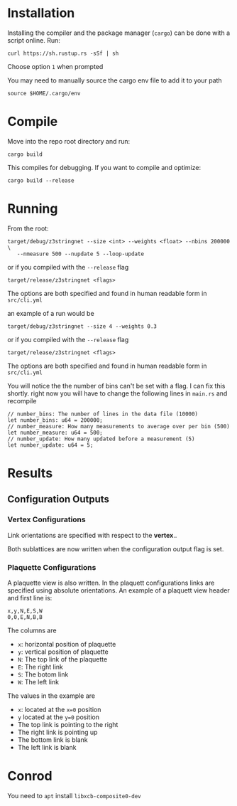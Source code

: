 # Installation

Installing the compiler and the package manager (`cargo`)
can be done with a script online. Run:

```
curl https://sh.rustup.rs -sSf | sh
``` 

Choose option `1` when prompted

You may need to manually source the cargo env file to add it to your path

```
source $HOME/.cargo/env
```

# Compile

Move into the repo root directory and run:

```
cargo build
```

This compiles for debugging. If you want to compile and optimize:

```
cargo build --release
```

# Running

From the root:

```
target/debug/z3stringnet --size <int> --weights <float> --nbins 200000 \
   --nmeasure 500 --nupdate 5 --loop-update
```

or if you compiled with the `--release` flag

```
target/release/z3stringnet <flags>
```

The options are both specified and found in human readable form in `src/cli.yml`

an example of a run would be

```
target/debug/z3stringnet --size 4 --weights 0.3
```

or if you compiled with the `--release` flag

```
target/release/z3stringnet <flags>
```

The options are both specified and found in human readable form in `src/cli.yml`

You will notice the the number of bins can't be set with a flag. I can fix this shortly.
right now you will have to change the following lines in `main.rs` and recompile

```
// number_bins: The number of lines in the data file (10000)
let number_bins: u64 = 200000;
// number_measure: How many measurements to average over per bin (500)
let number_measure: u64 = 500;
// number_update: How many updated before a measurement (5)
let number_update: u64 = 5;
```

# Results

## Configuration Outputs

### Vertex Configurations
Link orientations are specified with respect to the **vertex**..

Both sublattices are now written when the configuration output flag is set.

### Plaquette Configurations

A plaquette view is also written. In the plaquett configurations 
links are specified using absolute orientations. 
An example of a plaquett view header and first line is:

```
x,y,N,E,S,W
0,0,E,N,B,B
```

The columns are

* `x`: horizontal position of plaquette
* `y`: vertical position of plaquette
* `N`: The top link of the plaquette
* `E`: The right link 
* `S`: The botom link
* `W`: The left link

The values in the example are 
* `x`: located at the `x=0` position
* `y` located at the `y=0` position
* The top link is pointing to the right
* The right link is pointing up
* The bottom link is blank
* The left link is blank

# Conrod

You need to `apt` install `libxcb-composite0-dev`
